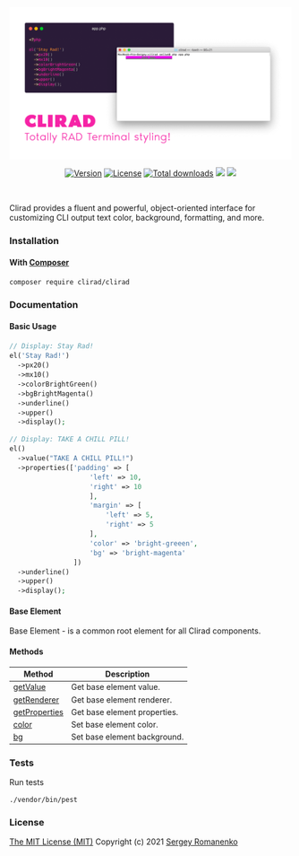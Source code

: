 
<img src="assets/banner.png" alt="Clirad" align="center" title="Totally RAD Terminal styling!">

<br>

<p align="center">
<a href="https://github.com/clirad/clirad/releases"><img alt="Version" src="https://img.shields.io/github/release/clirad/clirad.svg?label=version&color=f623a6"></a> <a href="https://github.com/clirad/clirad"><img src="https://img.shields.io/badge/license-MIT-blue.svg?color=f623a6" alt="License"></a> <a href="https://github.com/clirad/clirad"><img src="https://img.shields.io/github/downloads/clirad/clirad/total.svg?color=f623a6" alt="Total downloads"></a> <img src="https://github.com/atomastic/strings/workflows/Static%20Analysis/badge.svg?branch=dev"> <img src="https://github.com/atomastic/strings/workflows/Tests/badge.svg">
</p>

<br>

Clirad provides a fluent and powerful, object-oriented interface for customizing CLI output text color, background, formatting, and more.

### Installation

#### With [Composer](https://getcomposer.org)

```
composer require clirad/clirad
```

### Documentation

#### Basic Usage

```php 
// Display: Stay Rad!
el('Stay Rad!')
  ->px20()
  ->mx10()
  ->colorBrightGreen()
  ->bgBrightMagenta()
  ->underline()
  ->upper()
  ->display();
```

```php 
// Display: TAKE A CHILL PILL!
el()
  ->value("TAKE A CHILL PILL!") 
  ->properties(['padding' => [
                    'left' => 10, 
                    'right' => 10
                    ], 
                    'margin' => [
                        'left' => 5, 
                        'right' => 5
                    ],
                    'color' => 'bright-greeen', 
                    'bg' => 'bright-magenta'
                ])
  ->underline()
  ->upper()
  ->display();
```

#### Base Element

Base Element - is a common root element for all Clirad components.

#### Methods 

<table>
    <thead>
        <tr>
            <th>Method</th>
            <th>Description</th>
        </tr>
    </thead>
    <tbody>
        <tr>
            <td><a href="#methods-getValue">getValue</a></td>
            <td>Get base element value.</td>
        </tr>
        <tr>
            <td><a href="#methods-getRenderer">getRenderer</a></td>
            <td>Get base element renderer.</td>
        </tr>
        <tr>
            <td><a href="#methods-getProperties">getProperties</a></td>
            <td>Get base element properties.</td>
        </tr>
        <tr>
            <td><a href="#methods-color">color</a></td>
            <td>Set base element color.</td>
        </tr>
        <tr>
            <td><a href="#methods-bg">bg</a></td>
            <td>Set base element background.</td>
        </tr>
    </tbody>
</table>

### Tests

Run tests

```
./vendor/bin/pest
```

### License
[The MIT License (MIT)](https://github.com/clirad/clirad/blob/master/LICENSE)
Copyright (c) 2021 [Sergey Romanenko](https://awilum.github.io)
